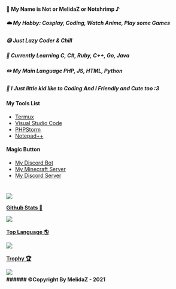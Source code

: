 <h4 href="#">🥫 My Name is Not or MelidaZ or Notshrimp ♪<h4>
<h5 href="#">☁️ My Hobby: Cosplay, Coding, Watch Anime, Play some Games</h5>
<h5 href="#">😪 Just Lazy Coder & Chill</h5>
<h5 href="#">📒 Currently Learning C, C#, Ruby, C++, Go, Java</h5>
<h5 href="#">✏️ My Main Language PHP, JS, HTML, Python</h5>
<h5 href="#">🐥 I Just little kid like to Coding And I Friendly and Cute too :3<h5>
<h4>My Tools List</h4>

- [Termux](https://termux.com)
- [Visual Studio Code](https://code.visualstudio.com)
- [PHPStorm](https://www.jetbrains.com/phpstorm)
- [Notepad++](https://notepad-plus-plus.org/downloads)

<h4>Magic Button</h4>

- [My Discord Bot](https://ayakabot.ml)
- [My Minecraft Server](https://complexitymc.tk)
- [My Discord Server](https://drip.complexitymc.tk)
<h1></h1>
<a href="#">
<img src="https://komarev.com/ghpvc/?username=MelidaZ&label=PROFILE+VIEWS"/>
</a>

<p align="center">
    <a href="#">
    <p><b>Github Stats 🎲<b></p>
    <img src="https://github-readme-stats.vercel.app/api?username=MelidaZ&include_all_commits=true&count_private=true&theme=react&show_icons=true&hide_border=true&title_color=2c98ff&icon_color=2c98ff&bg_color=0d1117"/>
  </a>
  <br>
  
<p align="center">
    <a href="#">
    <p><b>Top Language 🌎<b></p>
    <img src="https://github-readme-stats.vercel.app/api/top-langs/?username=MelidaZ&layout=compact&theme=react&show_icons=true&hide_border=true&title_color=2c98ff&icon_color=2c98ff&bg_color=0d1117"/>
  </a>
  <br>

<p align="center">
    <a href="#">
    <p><b>Trophy 🏆<b></p>
    <img src="https://github-profile-trophy.vercel.app/?username=MelidaZ&theme=discord"/>
  </a>
  <br>
###### ©Copyright By MelidaZ - 2021
